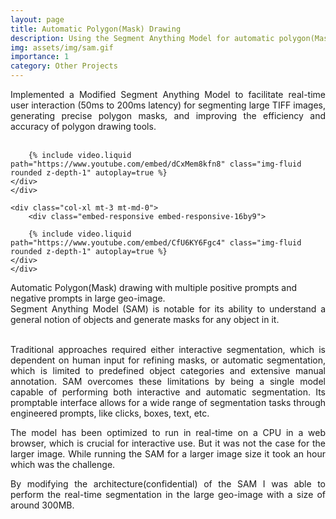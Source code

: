 ```yaml
---
layout: page
title: Automatic Polygon(Mask) Drawing
description: Using the Segment Anything Model for automatic polygon(Mask) drawing.
img: assets/img/sam.gif
importance: 1
category: Other Projects
---
```

<div style="text-align: justify;">
Implemented a Modified Segment Anything Model to facilitate real-time user interaction (50ms to 200ms latency) for
segmenting large TIFF images, generating precise polygon masks, and improving the efficiency and accuracy of polygon
drawing tools.<br><br>
</div>

<div class="row">
    <div class="col-xl mt-3 mt-md-0">
        <div class="embed-responsive embed-responsive-16by9">

        {% include video.liquid path="https://www.youtube.com/embed/dCxMem8kfn8" class="img-fluid rounded z-depth-1" autoplay=true %}
    </div>
    </div>

    <div class="col-xl mt-3 mt-md-0">
        <div class="embed-responsive embed-responsive-16by9">

        {% include video.liquid path="https://www.youtube.com/embed/CfU6KY6Fgc4" class="img-fluid rounded z-depth-1" autoplay=true %}
    </div>
    </div>

</div>

<div class="caption">
    Automatic Polygon(Mask) drawing with multiple positive prompts and negative prompts in large geo-image.
</div>

<div style="text-align: justify;">
    Segment Anything Model (SAM) is notable for its ability to understand a general notion of objects and generate masks for any object in it.<br><br>
</div>
<div style="text-align: justify;">
    <p>Traditional approaches required either interactive segmentation, which is dependent on human input for refining masks, or automatic segmentation, which is limited to predefined object categories and extensive manual annotation. SAM overcomes these limitations by being a single model capable of performing both interactive and automatic segmentation. Its promptable interface allows for a wide range of segmentation tasks through engineered prompts, like clicks, boxes, text, etc.
    </p>
    <p>
    The model has been optimized to run in real-time on a CPU in a web browser, which is crucial for interactive use. But it was not the case for the larger image. While running the SAM for a larger image size it took an hour which was the challenge.
    </p>
    <p>
    By modifying the architecture(confidential) of the SAM I was able to perform the real-time segmentation in the large geo-image with a size of around 300MB.
    </p>
</div>
